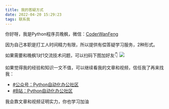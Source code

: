 ```yaml
---
title: 我的答疑方式
date: 2022-04-20 15:29:23
tags: 联系我
---
```


你好呀，我是Python程序员晚枫，微信：[CoderWanFeng](https://mp.weixin.qq.com/s/Nt8E8vC-ZsoN1McTOYbY2g)

因为自己本职是打工人时间精力有限，所以提供有偿答疑学习服务，2种形式。

如果需要和晚枫1对1交流技术问题，可以扫码下图加好友👇
![](https://python-office-1300615378.cos.ap-chongqing.myqcloud.com/1v1.jpg)

如果觉得我的经验和知识一文不值，可以继续看我的文章和视频，信任我了再来找我：
- [#公众号：Python自动化办公社区](https://mp.weixin.qq.com/s/QhaUoB7Q4CJHR29uD6JSHQ)
- [#B站：Python自动化办公社区](https://space.bilibili.com/1989702333)

我会靠文章和视频证明实力，你也学习加油